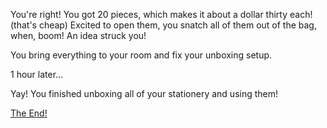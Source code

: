 You're right! You got 20 pieces, which makes it about a dollar thirty each! (that's cheap)
Excited to open them, you snatch all of them out of the bag, when, boom! An idea struck you!

You bring everything to your room and fix your unboxing setup. 

1 hour later...

Yay! You finished unboxing all of your stationery and using them!

[The End!](./the-end.md)
